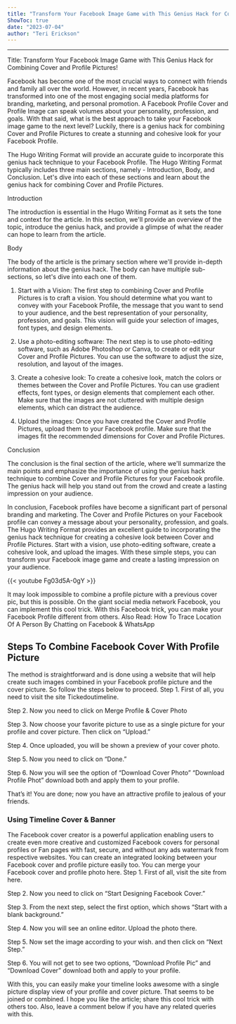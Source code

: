 ```yaml
---
title: "Transform Your Facebook Image Game with This Genius Hack for Combining Cover and Profile Pictures!"
ShowToc: true 
date: "2023-07-04"
author: "Teri Erickson"
---
```

*****
Title: Transform Your Facebook Image Game with This Genius Hack for Combining Cover and Profile Pictures!

Facebook has become one of the most crucial ways to connect with friends and family all over the world. However, in recent years, Facebook has transformed into one of the most engaging social media platforms for branding, marketing, and personal promotion. A Facebook Profile Cover and Profile Image can speak volumes about your personality, profession, and goals. With that said, what is the best approach to take your Facebook image game to the next level? Luckily, there is a genius hack for combining Cover and Profile Pictures to create a stunning and cohesive look for your Facebook Profile.

The Hugo Writing Format will provide an accurate guide to incorporate this genius hack technique to your Facebook Profile. The Hugo Writing Format typically includes three main sections, namely - Introduction, Body, and Conclusion. Let's dive into each of these sections and learn about the genius hack for combining Cover and Profile Pictures.

Introduction 

The introduction is essential in the Hugo Writing Format as it sets the tone and context for the article. In this section, we'll provide an overview of the topic, introduce the genius hack, and provide a glimpse of what the reader can hope to learn from the article. 

Body 

The body of the article is the primary section where we'll provide in-depth information about the genius hack. The body can have multiple sub-sections, so let's dive into each one of them.

1. Start with a Vision: The first step to combining Cover and Profile Pictures is to craft a vision. You should determine what you want to convey with your Facebook Profile, the message that you want to send to your audience, and the best representation of your personality, profession, and goals. This vision will guide your selection of images, font types, and design elements.

2. Use a photo-editing software: The next step is to use photo-editing software, such as Adobe Photoshop or Canva, to create or edit your Cover and Profile Pictures. You can use the software to adjust the size, resolution, and layout of the images. 

3. Create a cohesive look: To create a cohesive look, match the colors or themes between the Cover and Profile Pictures. You can use gradient effects, font types, or design elements that complement each other. Make sure that the images are not cluttered with multiple design elements, which can distract the audience.

4. Upload the images: Once you have created the Cover and Profile Pictures, upload them to your Facebook profile. Make sure that the images fit the recommended dimensions for Cover and Profile Pictures.

Conclusion

The conclusion is the final section of the article, where we'll summarize the main points and emphasize the importance of using the genius hack technique to combine Cover and Profile Pictures for your Facebook profile. The genius hack will help you stand out from the crowd and create a lasting impression on your audience. 

In conclusion, Facebook profiles have become a significant part of personal branding and marketing. The Cover and Profile Pictures on your Facebook profile can convey a message about your personality, profession, and goals. The Hugo Writing Format provides an excellent guide to incorporating the genius hack technique for creating a cohesive look between Cover and Profile Pictures. Start with a vision, use photo-editing software, create a cohesive look, and upload the images. With these simple steps, you can transform your Facebook image game and create a lasting impression on your audience.

{{< youtube Fg03d5A-0gY >}} 



It may look impossible to combine a profile picture with a previous cover pic, but this is possible. On the giant social media network Facebook, you can implement this cool trick. With this Facebook trick, you can make your Facebook Profile different from others.
Also Read: How To Trace Location Of A Person By Chatting on Facebook & WhatsApp

 
## Steps To Combine Facebook Cover With Profile Picture


The method is straightforward and is done using a website that will help create such images combined in your Facebook profile picture and the cover picture. So follow the steps below to proceed.
Step 1. First of all, you need to visit the site Tickedoutimeline.

Step 2. Now you need to click on Merge Profile & Cover Photo

Step 3. Now choose your favorite picture to use as a single picture for your profile and cover picture. Then click on “Upload.”

Step 4. Once uploaded, you will be shown a preview of your cover photo.

Step 5. Now you need to click on “Done.”

Step 6. Now you will see the option of “Download Cover Photo” “Download Profile Phot” download both and apply them to your profile.

That’s it! You are done; now you have an attractive profile to jealous of your friends.

 
### Using Timeline Cover & Banner


The Facebook cover creator is a powerful application enabling users to create even more creative and customized Facebook covers for personal profiles or Fan pages with fast, secure, and without any ads watermark from respective websites.
You can create an integrated looking between your Facebook cover and profile picture easily too. You can merge your Facebook cover and profile photo here.
Step 1. First of all, visit the site from here.

Step 2. Now you need to click on “Start Designing Facebook Cover.”

Step 3. From the next step, select the first option, which shows “Start with a blank background.”

Step 4. Now you will see an online editor. Upload the photo there.

Step 5. Now set the image according to your wish. and then click on “Next Step.”

Step 6. You will not get to see two options, “Download Profile Pic” and “Download Cover” download both and apply to your profile.

With this, you can easily make your timeline looks awesome with a single picture display view of your profile and cover picture.
That seems to be joined or combined. I hope you like the article; share this cool trick with others too. Also, leave a comment below if you have any related queries with this.




